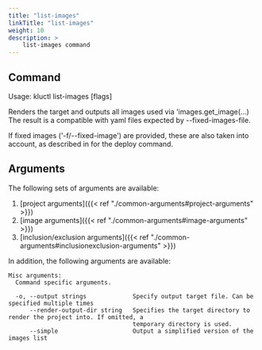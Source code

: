 ```yaml
---
title: "list-images"
linkTitle: "list-images"
weight: 10
description: >
    list-images command
---
```


## Command
<!-- BEGIN SECTION "list-images" "Usage" false -->
Usage: kluctl list-images [flags]

Renders the target and outputs all images used via 'images.get_image(...)
The result is a compatible with yaml files expected by --fixed-images-file.

If fixed images ('-f/--fixed-image') are provided, these are also taken into account,
as described in for the deploy command.

<!-- END SECTION -->

## Arguments
The following sets of arguments are available:
1. [project arguments]({{< ref "./common-arguments#project-arguments" >}})
1. [image arguments]({{< ref "./common-arguments#image-arguments" >}})
1. [inclusion/exclusion arguments]({{< ref "./common-arguments#inclusionexclusion-arguments" >}})

In addition, the following arguments are available:
<!-- BEGIN SECTION "list-images" "Misc arguments" true -->
```
Misc arguments:
  Command specific arguments.

  -o, --output strings             Specify output target file. Can be specified multiple times
      --render-output-dir string   Specifies the target directory to render the project into. If omitted, a
                                   temporary directory is used.
      --simple                     Output a simplified version of the images list

```
<!-- END SECTION -->
